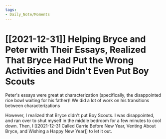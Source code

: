 ```yaml
---
tags:
- Daily_Note/Moments
---
```


# [[2021-12-31]] Helping Bryce and Peter with Their Essays, Realized That Bryce Had Put the Wrong Activities and Didn't Even Put Boy Scouts



Peter's essays were great at characterization (specifically, the disappointed rice bowl waiting for his father)! We did a lot of work on his transitions between characterizations

However, I realized that Bryce didn't put Boy Scouts. I was disappointed, and ran over to shut myself in the middle bedroom for a few minutes to cool down. Then, I [[2021-12-31 Called Carrie Before New Year, Venting About Bryce, and Wishing a Happy New Year]] to let it out.